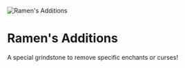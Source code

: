 ![Ramen's Additions](https://raw.githubusercontent.com/Ramen5914/Ramens-Additions/main/Blender/Renders/banner1280.png)

# Ramen's Additions
A special grindstone to remove specific enchants or curses!
